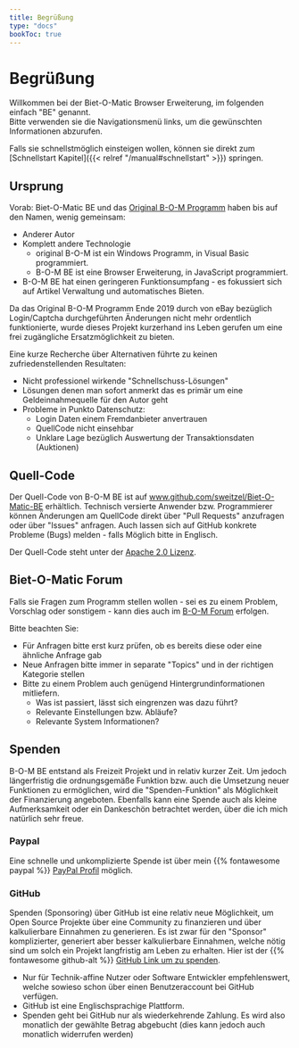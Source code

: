 ```yaml
---
title: Begrüßung
type: "docs"
bookToc: true
---
```


# Begrüßung

Willkommen bei der Biet-O-Matic Browser Erweiterung, im folgenden einfach "BE" genannt.  
Bitte verwenden sie die Navigationsmenü links, um die gewünschten Informationen abzurufen.

Falls sie schnellstmöglich einsteigen wollen, können sie direkt zum [Schnellstart Kapitel]({{< relref "/manual#schnellstart" >}}) springen.

## Ursprung

Vorab: Biet-O-Matic BE und das [Original B-O-M Programm](https://www.bid-o-matic.org/hp/) haben bis auf den Namen, wenig gemeinsam:

- Anderer Autor
- Komplett andere Technologie
  - original B-O-M ist ein Windows Programm, in Visual Basic programmiert.
  - B-O-M BE ist eine Browser Erweiterung, in JavaScript programmiert.
- B-O-M BE hat einen geringeren Funktionsumpfang - es fokussiert sich auf Artikel Verwaltung und automatisches Bieten.

Da das Original B-O-M Programm Ende 2019 durch von eBay bezüglich Login/Captcha durchgeführten Änderungen nicht mehr
ordentlich funktionierte, wurde dieses Projekt kurzerhand ins Leben gerufen um eine frei zugängliche Ersatzmöglichkeit zu bieten.

Eine kurze Recherche über Alternativen führte zu keinen zufriedenstellenden Resultaten:

- Nicht professionel wirkende "Schnellschuss-Lösungen"
- Lösungen denen man sofort anmerkt das es primär um eine Geldeinnahmequelle für den Autor geht
- Probleme in Punkto Datenschutz:
  - Login Daten einem Fremdanbieter anvertrauen
  - QuellCode nicht einsehbar 
  - Unklare Lage bezüglich Auswertung der Transaktionsdaten (Auktionen)

## Quell-Code

Der Quell-Code von B-O-M BE ist auf www.github.com/sweitzel/Biet-O-Matic-BE erhältlich.
Technisch versierte Anwender bzw. Programmierer können Änderungen am QuellCode direkt über "Pull Requests" anzufragen oder über "Issues" anfragen.
Auch lassen sich auf GitHub konkrete Probleme (Bugs) melden - falls Möglich bitte in Englisch.

Der Quell-Code steht unter der [Apache 2.0 Lizenz](https://github.com/sweitzel/Biet-O-Matic-BE/blob/master/LICENSE).

## Biet-O-Matic Forum

Falls sie Fragen zum Programm stellen wollen - sei es zu einem Problem, Vorschlag oder sonstigem -
kann dies auch im [B-O-M Forum](https://www.bid-o-matic.org/forum/index.php?c=6) erfolgen.

Bitte beachten Sie:

- Für Anfragen bitte erst kurz prüfen, ob es bereits diese oder eine ähnliche Anfrage gab
- Neue Anfragen bitte immer in separate "Topics" und in der richtigen Kategorie stellen
- Bitte zu einem Problem auch genügend Hintergrundinformationen mitliefern.
  - Was ist passiert, lässt sich eingrenzen was dazu führt?
  - Relevante Einstellungen bzw. Abläufe?
  - Relevante System Informationen?

## Spenden

B-O-M BE entstand als Freizeit Projekt und in relativ kurzer Zeit.
Um jedoch längerfristig die ordnungsgemäße Funktion bzw. auch die Umsetzung neuer Funktionen zu ermöglichen,
wird die "Spenden-Funktion" als Möglichkeit der Finanzierung angeboten.
Ebenfalls kann eine Spende auch als kleine Aufmerksamkeit oder ein Dankeschön betrachtet werden, über die ich mich natürlich sehr freue.

### Paypal

Eine schnelle und unkomplizierte Spende ist über mein {{% fontawesome paypal %}} [PayPal Profil](https://paypal.me/weitzels?locale.x=de_DE) möglich.

### GitHub

Spenden (Sponsoring) über GitHub ist eine relativ neue Möglichkeit, um Open Source Projekte über eine Community zu finanzieren und
über kalkulierbare Einnahmen zu generieren. Es ist zwar für den "Sponsor" komplizierter, generiert aber besser
kalkulierbare Einnahmen, welche nötig sind um solch ein Projekt langfristig am Leben zu erhalten.
Hier ist der {{% fontawesome github-alt %}} [GitHub Link um zu spenden](https://github.com/sponsors/sweitzel).

- Nur für Technik-affine Nutzer oder Software Entwickler empfehlenswert, welche sowieso schon über einen Benutzeraccount bei GitHub verfügen.
- GitHub ist eine Englischsprachige Plattform.
- Spenden geht bei GitHub nur als wiederkehrende Zahlung.
  Es wird also monatlich der gewählte Betrag abgebucht (dies kann jedoch auch monatlich widerrufen werden)
